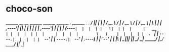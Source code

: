 # choco-son

  ______  __    __    ______     ______   ______           _______.  ______   .__   __.
 /      ||  |  |  |  /  __  \   /      | /  __  \         /       | /  __  \  |  \ |  |
|  ,----'|  |__|  | |  |  |  | |  ,----'|  |  |  |       |   (----`|  |  |  | |   \|  |
|  |     |   __   | |  |  |  | |  |     |  |  |  |        \   \    |  |  |  | |  . `  |
|  `----.|  |  |  | |  `--'  | |  `----.|  `--'  |    .----)   |   |  `--'  | |  |\   |
 \______||__|  |__|  \______/   \______| \______/     |_______/     \______/  |__| \__|
